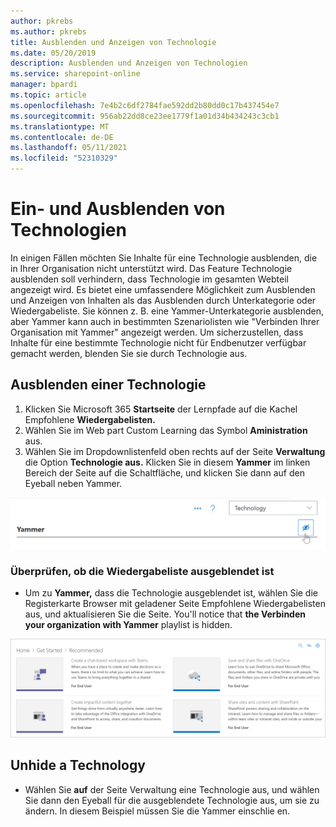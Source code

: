 ```yaml
---
author: pkrebs
ms.author: pkrebs
title: Ausblenden und Anzeigen von Technologie
ms.date: 05/20/2019
description: Ausblenden und Anzeigen von Technologien
ms.service: sharepoint-online
manager: bpardi
ms.topic: article
ms.openlocfilehash: 7e4b2c6df2784fae592dd2b80dd0c17b437454e7
ms.sourcegitcommit: 956ab22dd8ce23ee1779f1a01d34b434243c3cb1
ms.translationtype: MT
ms.contentlocale: de-DE
ms.lasthandoff: 05/11/2021
ms.locfileid: "52310329"
---
```

# <a name="hide-and-show-technology"></a>Ein- und Ausblenden von Technologien

In einigen Fällen möchten Sie Inhalte für eine Technologie ausblenden, die in Ihrer Organisation nicht unterstützt wird. Das Feature Technologie ausblenden soll verhindern, dass Technologie im gesamten Webteil angezeigt wird. Es bietet eine umfassendere Möglichkeit zum Ausblenden und Anzeigen von Inhalten als das Ausblenden durch Unterkategorie oder Wiedergabeliste. Sie können z. B. eine Yammer-Unterkategorie ausblenden, aber Yammer kann auch in bestimmten Szenariolisten wie "Verbinden Ihrer Organisation mit Yammer" angezeigt werden. Um sicherzustellen, dass Inhalte für eine bestimmte Technologie nicht für Endbenutzer verfügbar gemacht werden, blenden Sie sie durch Technologie aus. 

## <a name="hide-a-technology"></a>Ausblenden einer Technologie

1. Klicken Sie Microsoft 365 **Startseite** der Lernpfade auf die Kachel Empfohlene **Wiedergabelisten.**
2. Wählen Sie im Web part Custom Learning das Symbol **Aministration** aus.
3. Wählen Sie im Dropdownlistenfeld oben rechts auf der Seite **Verwaltung** die Option **Technologie aus.**
Klicken Sie in diesem **Yammer** im linken Bereich der Seite auf die Schaltfläche, und klicken Sie dann auf den Eyeball neben Yammer.  

![Beispielfenster zeigt eine Technologiekategorie, die mit dem Symbol markiert ist, um sie zu verbargen.](media/cg-hidetech.png)

### <a name="verify-the-playlist-is-hidden"></a>Überprüfen, ob die Wiedergabeliste ausgeblendet ist
- Um zu **Yammer,** dass die Technologie ausgeblendet ist, wählen Sie die Registerkarte Browser mit geladener Seite Empfohlene Wiedergabelisten aus, und aktualisieren Sie die Seite.  You'll notice that **the Verbinden your organization with Yammer** playlist is hidden. 

![Beispielfenster zeigt, dass die ausgeblendete Technologie nicht mehr aufgeführt ist.](media/cg-hidetechrefresh.png)

## <a name="unhide-a-technology"></a>Unhide a Technology

- Wählen Sie **auf** der Seite Verwaltung eine Technologie aus, und wählen Sie dann den Eyeball für die ausgeblendete Technologie aus, um sie zu ändern. In diesem Beispiel müssen  Sie die Yammer einschlie en. 
